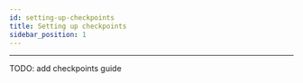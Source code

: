 ```yaml
---
id: setting-up-checkpoints
title: Setting up checkpoints
sidebar_position: 1
---
```


---

TODO: add checkpoints guide
